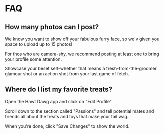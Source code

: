 # FAQ

## How many photos can I post?

We know you want to show off your fabulous furry face, so we'v
given you space to upload up to 15 photos!

For thos who are camera-shy, we recommend posting at least one to
bring your profile some attention.

Showcase your beset self-whether that means a fresh-from-the-groomer
glamour shot or an action shot from your last game of fetch.

## Where do I list my favorite treats?

Open the Hawt Dawg app and click on "Edit Profile"

Scroll down to the section called "Passions" and tell
potential mates and friends all about the treats and toys
that make your tail wag.

When you're done, click "Save Changes" to show the world.

